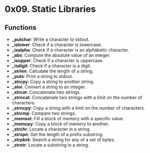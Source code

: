 # 0x09. Static Libraries

## Functions

- **_putchar**: Write a character to stdout.
- **_islower**: Check if a character is lowercase.
- **_isalpha**: Check if a character is an alphabetic character.
- **_abs**: Compute the absolute value of an integer.
- **_isupper**: Check if a character is uppercase.
- **_isdigit**: Check if a character is a digit.
- **_strlen**: Calculate the length of a string.
- **_puts**: Print a string to stdout.
- **_strcpy**: Copy a string to another string.
- **_atoi**: Convert a string to an integer.
- **_strcat**: Concatenate two strings.
- **_strncat**: Concatenate two strings with a limit on the number of characters.
- **_strncpy**: Copy a string with a limit on the number of characters.
- **_strcmp**: Compare two strings.
- **_memset**: Fill a block of memory with a specific value.
- **_memcpy**: Copy a block of memory to another.
- **_strchr**: Locate a character in a string.
- **_strspn**: Get the length of a prefix substring.
- **_strpbrk**: Search a string for any of a set of bytes.
- **_strstr**: Locate a substring in a string.

